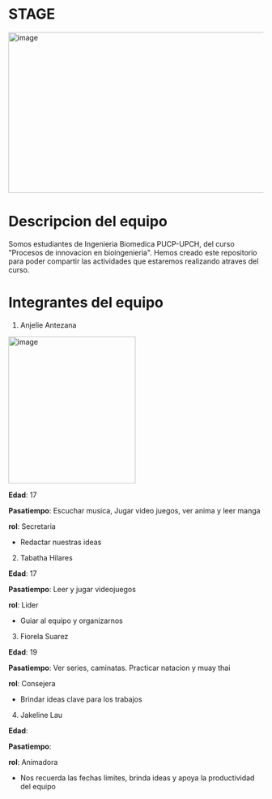# STAGE
<img width="598" height="317" alt="image" src="https://github.com/user-attachments/assets/bb8576e1-b44b-4bd2-99b4-c77250190df2" />

# Descripcion del equipo
Somos estudiantes de Ingenieria Biomedica PUCP-UPCH, del curso "Procesos de innovacion en bioingenieria". Hemos creado este repositorio para poder compartir las actividades que estaremos realizando atraves del curso.
# Integrantes del equipo
1) Anjelie Antezana
<img width="251" height="290" alt="image" src="https://github.com/user-attachments/assets/dff8371a-1727-476d-a388-521f423b5d57" />

**Edad**: 17

**Pasatiempo**: Escuchar musica, Jugar video juegos, ver anima y leer manga

**rol**: Secretaria
- Redactar nuestras ideas

2) Tabatha Hilares

**Edad**: 17

**Pasatiempo**: Leer y jugar videojuegos

**rol**: Lider

- Guiar al equipo y organizarnos

3) Fiorela Suarez

**Edad**: 19

**Pasatiempo**: Ver series, caminatas. Practicar natacion y muay thai

**rol**: Consejera

- Brindar ideas clave para los trabajos

4) Jakeline Lau

**Edad**:

**Pasatiempo**:

**rol**: Animadora

- Nos recuerda las fechas limites, brinda ideas y apoya la productividad del equipo
